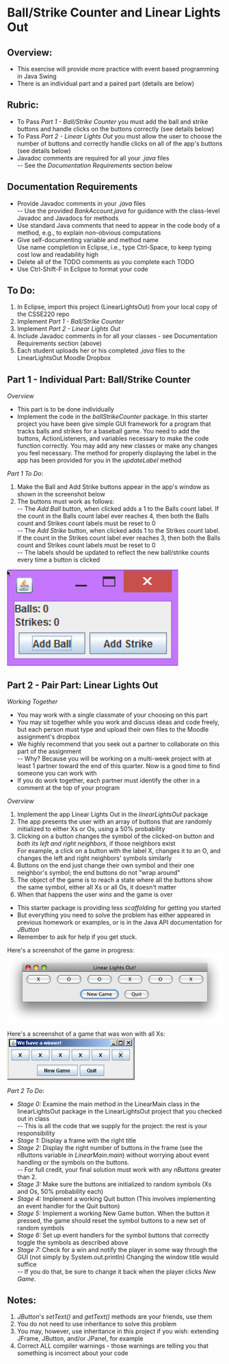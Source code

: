 # Ball/Strike Counter and Linear Lights Out

## Overview:
- This exercise will provide more practice with event based programming in Java Swing
- There is an individual part and a paired part (details are below)

## Rubric:

- To Pass *Part 1 - Ball/Strike Counter* you must add the ball and strike buttons and handle clicks on the buttons correctly (see details below)
- To Pass *Part 2 - Linear Lights Out* you must allow the user to choose the number of buttons and correctly handle clicks on all of the app's buttons (see details below)
- Javadoc comments are required for all your *.java* files
<br> -- See the *Documentation Requirements* section below


## Documentation Requirements

- Provide Javadoc comments in your *.java* files
<br> -- Use the provided *BankAccount.java* for guidance with the class-level Javadoc and Javadocs for methods
- Use standard Java comments that need to appear in the code body of a method, e.g., to explain non-obvious computations
- Give self-documenting variable and method name
<br>Use name completion in Eclipse, i.e., type Ctrl-Space, to keep typing cost low and readability high
- Delete all of the TODO comments as you complete each TODO
- Use Ctrl-Shift-F in Eclipse to format your code

## To Do:

1. In Eclipse, import this project (LinearLightsOut) from your local copy of the CSSE220 repo
2. Implement *Part 1 - Ball/Strike Counter*
3. Implement *Part 2 - Linear Lights Out*
3. Include Javadoc comments in for all your classes - see Documentation Requirements section (above)
4. Each student uploads her or his completed *.java* files to the LinearLightsOut Moodle Dropbox

## Part 1 - Individual Part: Ball/Strike Counter

*Overview*

- This part is to be done individually
- Implement the code in the *ballStrikeCounter* package. In this starter project you have been give simple GUI framework for a program 
that tracks balls and strikes for a baseball game. You need to add the buttons, ActionListeners, and variables necessary to make the code function correctly.
You may add any new classes or make any changes you feel necessary. The method for properly displaying the label in the app has been provided 
for you in the *updateLabel* method

*Part 1 To Do*:
1. Make the Ball and Add Strike buttons appear in the app's window as shown in the screenshot below
2. The buttons must work as follows: 
<br> -- The *Add Ball* button, when clicked adds a 1 to the Balls count label. If the count in the Balls count label ever reaches 4, then
both the Balls count and Strikes count labels must be reset to 0
<br> -- The *Add Strike* button, when clicked adds 1 to the Strikes count label. If the count in the Strikes count label ever reaches 3, then
both the Balls count and Strikes count labels must be reset to 0
<br> -- The labels should be updated to reflect the new ball/strike counts every time a button is clicked

 ![ball-strike](images/ballstrike.png)


## Part 2 - Pair Part: Linear Lights Out
*Working Together*

- You may work with a single classmate of your choosing on this part
- You may sit together while you work and discuss ideas and code freely, but each person must type and upload their 
own files to the Moodle assignment's dropbox
- We highly recommend that you seek out a partner to collaborate on this part of the assignment
<br> -- Why? Because you will be working on a multi-week project with at least 1 partner toward the end of this quarter. Now is a good time to find someone you can work with
- If you do work together, each partner must identify the other in a comment at the top of your program  

*Overview*
1. Implement the app Linear Lights Out in the *linearLightsOut* package 
2. The app presents the user with an array of buttons that are randomly initialized to either Xs or Os, using a 50% probability
3. Clicking on a button changes the symbol of the clicked-on button and *both its left and right neighbors*, if those neighbors exist
<br>For example, a click on a button with the label X, changes it to an O, and changes the left and right neighbors' symbols similarly
4. Buttons on the end just change their own symbol and their one neighbor's symbol; the end buttons do not "wrap around"
5. The object of the game is to reach a state where all the buttons show the same symbol, either all Xs or all Os, it doesn't matter
6. When that happens the user *wins* and the game is over


- This starter package is providing less *scaffolding* for getting you started
- But everything you need to solve the problem has either appeared in previous homework or examples, or is in the Java API
documentation for *JButton*
- Remember to ask for help if you get stuck.  

Here's a screenshot of the game in progress:
<br>
![LinearLightsOut app](images/LinearLightsOut.png)


Here's a screenshot of a game that was won with all Xs:
<br>
![game won](images/LinearLightsOutWonGame.png)


*Part 2 To Do*:
- *Stage 0:* Examine the main method in the LinearMain class in the linearLightsOut package in the LinearLightsOut 
project that you checked out in class
<br> -- This is all the code that we supply for the project: the rest is your responsibility
- *Stage 1:* Display a frame with the right title
- *Stage 2:* Display the right number of buttons in the frame (see the nButtons variable in *LinearMain.main*) 
without worrying about event handling or the symbols on the buttons. 
<br> -- For full credit, your final solution must work with any *nButtons* greater than 2.
- *Stage 3:* Make sure the buttons are initialized to random symbols (Xs and Os, 50% probability each)
- *Stage 4:* Implement a working Quit button (This involves implementing an event handler for the Quit button)
- *Stage 5:* Implement a working New Game button. When the button it pressed, the game should reset the symbol 
buttons to a new set of random symbols
- *Stage 6:* Set up event handlers for the symbol buttons that correctly toggle the symbols as described above
- *Stage 7:* Check for a win and notify the player in some way through the GUI (not simply by System.out.println)
Changing the window title would suffice
<br> -- If you do that, be sure to change it back when the player clicks *New Game*.

## Notes:
1. *JButton*'s *setText()* and *getText()* methods are your friends, use them
2. You do not need to use inheritance to solve this problem
3. You may, however, use inheritance in this project if you wish: extending JFrame, JButton, and/or JPanel, for example
4. Correct ALL compiler warnings - those warnings are telling you that something is incorrect about your code






